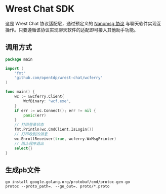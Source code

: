 # Wrest Chat SDK

这是 Wrest Chat 协议适配层，通过预定义的 [Nanomsg 协议](proto/wcferry.proto) 与聊天软件实现互操作。只要遵循该协议实现聊天软件的适配即可接入其他助手功能。

## 调用方式

```go
package main

import (
    "fmt"
    "github.com/opentdp/wrest-chat/wcferry"
)

func main() {
    wc := &wcferry.Client{
        WcfBinary: "wcf.exe",
    }
    if err := wc.Connect(); err != nil {
        panic(err)
    }
    // 打印登录状态
    fmt.Println(wc.CmdClient.IsLogin())
    // 打印收到的消息
    wc.EnrollReceiver(true, wcferry.WxMsgPrinter)
    // 阻止程序退出
    select{}
}
```

## 生成pb文件

```shell
go install google.golang.org/protobuf/cmd/protoc-gen-go
protoc --proto_path=. --go_out=. proto/*.proto
```
